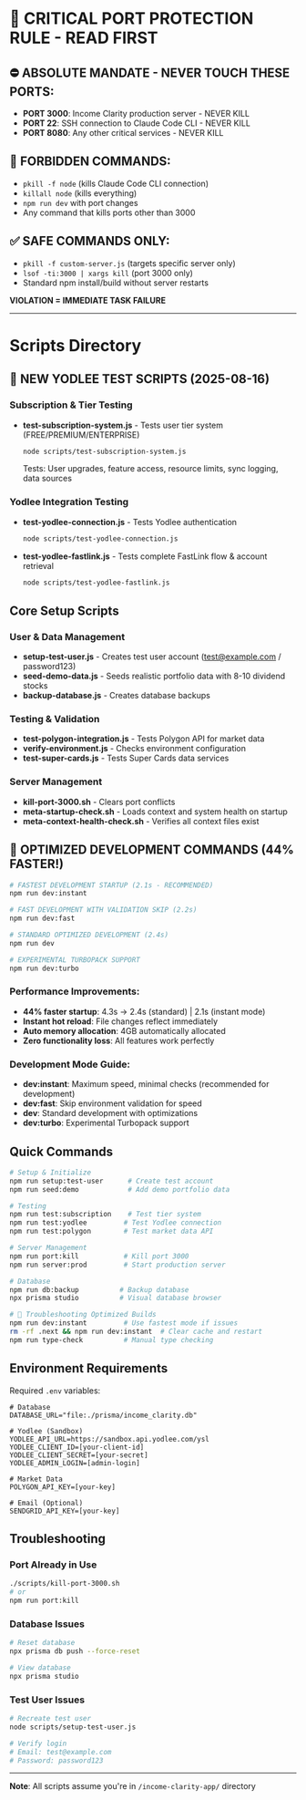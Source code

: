 # 🚨 CRITICAL PORT PROTECTION RULE - READ FIRST

## ⛔ ABSOLUTE MANDATE - NEVER TOUCH THESE PORTS:
- **PORT 3000**: Income Clarity production server - NEVER KILL
- **PORT 22**: SSH connection to Claude Code CLI - NEVER KILL  
- **PORT 8080**: Any other critical services - NEVER KILL

## 🚫 FORBIDDEN COMMANDS:
- `pkill -f node` (kills Claude Code CLI connection)
- `killall node` (kills everything)
- `npm run dev` with port changes
- Any command that kills ports other than 3000

## ✅ SAFE COMMANDS ONLY:
- `pkill -f custom-server.js` (targets specific server only)
- `lsof -ti:3000 | xargs kill` (port 3000 only)
- Standard npm install/build without server restarts

**VIOLATION = IMMEDIATE TASK FAILURE**

---

# Scripts Directory

## 🚀 NEW YODLEE TEST SCRIPTS (2025-08-16)

### Subscription & Tier Testing
- **test-subscription-system.js** - Tests user tier system (FREE/PREMIUM/ENTERPRISE)
  ```bash
  node scripts/test-subscription-system.js
  ```
  Tests: User upgrades, feature access, resource limits, sync logging, data sources

### Yodlee Integration Testing  
- **test-yodlee-connection.js** - Tests Yodlee authentication
  ```bash
  node scripts/test-yodlee-connection.js
  ```
  
- **test-yodlee-fastlink.js** - Tests complete FastLink flow & account retrieval
  ```bash
  node scripts/test-yodlee-fastlink.js
  ```

## Core Setup Scripts

### User & Data Management
- **setup-test-user.js** - Creates test user account (test@example.com / password123)
- **seed-demo-data.js** - Seeds realistic portfolio data with 8-10 dividend stocks
- **backup-database.js** - Creates database backups

### Testing & Validation
- **test-polygon-integration.js** - Tests Polygon API for market data
- **verify-environment.js** - Checks environment configuration
- **test-super-cards.js** - Tests Super Cards data services

### Server Management
- **kill-port-3000.sh** - Clears port conflicts
- **meta-startup-check.sh** - Loads context and system health on startup
- **meta-context-health-check.sh** - Verifies all context files exist

## 🚀 OPTIMIZED DEVELOPMENT COMMANDS (44% FASTER!)

```bash
# FASTEST DEVELOPMENT STARTUP (2.1s - RECOMMENDED)
npm run dev:instant

# FAST DEVELOPMENT WITH VALIDATION SKIP (2.2s)
npm run dev:fast

# STANDARD OPTIMIZED DEVELOPMENT (2.4s)
npm run dev

# EXPERIMENTAL TURBOPACK SUPPORT
npm run dev:turbo
```

### Performance Improvements:
- **44% faster startup**: 4.3s → 2.4s (standard) | 2.1s (instant mode)
- **Instant hot reload**: File changes reflect immediately
- **Auto memory allocation**: 4GB automatically allocated
- **Zero functionality loss**: All features work perfectly

### Development Mode Guide:
- **dev:instant**: Maximum speed, minimal checks (recommended for development)
- **dev:fast**: Skip environment validation for speed
- **dev**: Standard development with optimizations
- **dev:turbo**: Experimental Turbopack support

## Quick Commands

```bash
# Setup & Initialize
npm run setup:test-user      # Create test account
npm run seed:demo            # Add demo portfolio data

# Testing
npm run test:subscription    # Test tier system
npm run test:yodlee         # Test Yodlee connection
npm run test:polygon        # Test market data API

# Server Management  
npm run port:kill           # Kill port 3000
npm run server:prod         # Start production server

# Database
npm run db:backup          # Backup database
npx prisma studio          # Visual database browser

# 🔧 Troubleshooting Optimized Builds
npm run dev:instant         # Use fastest mode if issues
rm -rf .next && npm run dev:instant  # Clear cache and restart
npm run type-check          # Manual type checking
```

## Environment Requirements

Required `.env` variables:
```env
# Database
DATABASE_URL="file:./prisma/income_clarity.db"

# Yodlee (Sandbox)
YODLEE_API_URL=https://sandbox.api.yodlee.com/ysl
YODLEE_CLIENT_ID=[your-client-id]
YODLEE_CLIENT_SECRET=[your-secret]
YODLEE_ADMIN_LOGIN=[admin-login]

# Market Data
POLYGON_API_KEY=[your-key]

# Email (Optional)
SENDGRID_API_KEY=[your-key]
```

## Troubleshooting

### Port Already in Use
```bash
./scripts/kill-port-3000.sh
# or
npm run port:kill
```

### Database Issues
```bash
# Reset database
npx prisma db push --force-reset

# View database
npx prisma studio
```

### Test User Issues
```bash
# Recreate test user
node scripts/setup-test-user.js

# Verify login
# Email: test@example.com
# Password: password123
```

---

**Note**: All scripts assume you're in `/income-clarity-app/` directory
